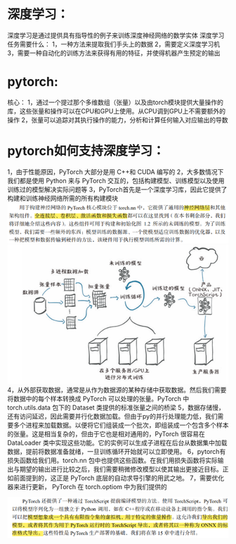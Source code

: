 # 深度学习：

深度学习是通过提供具有指导性的例子来训练深度神经网络的数学实体
深度学习任务需要什么：
1，一种方法来提取我们手头上的数据
2，需要定义深度学习机
3，需要一种自动化的训练方法来获得有用的特征，并使得机器产生预定的输出

# pytorch:
核心：
1，通过一个提过那个多维数组（张量）以及由torch模块提供大量操作的库，这些张量和操作可以在CPU和GPU上使用。从CPU调到GPU上不需要额外的操作
2，张量可以追踪对其执行操作的能力，分析和计算任何输入对应输出的导数

# pytorch如何支持深度学习：

1，由于性能原因，PyTorch 大部分是用 C++和 CUDA 编写的
2，大多数情况下我们都是使用 Python 来与 PyTorch 交互的，包括构建模型、训练模型以及使用训练过的模型解决实际问题等
3，PyTorch首先是一个深度学习库，因此它提供了构建和训练神经网络所需的所有构建模块
![alt text](image.png)
![alt text](image-1.png)
4，从外部获取数据，通常是从作为数据源的某种存储中获取数据。然后我们需要将数据中的每个样本转换成 PyTorch 可以处理的张量。PyTorch 中 torch.utils.data 包下的 Dataset 类提供的标准张量之间的桥梁
5，数据存储慢，还有访问延迟，因此需要并行化数据加载。但由于py的并行处理能力低，我们需要多个进程来加载数据。以便将它们组装成一个批次，即组装成一个包含多个样本的张量。这是相当复杂的，但由于它也是相对通用的，PyTorch 很容易在 DataLoader 类中实现这些功能。它的实例可以生成子进程在后台从数据集中加载数据，提前将数据准备就绪，一旦训练循环开始就可以立即使用。
6，pytorch有损失函数给我们用。torch.nn 包中也提供这些函数。在我们用损失函数将实际输出与期望的输出进行比较之后，我们需要稍微修改模型以使其输出更接近目标。正如前面提到的，这正是 PyTorch 底层的自动求导引擎的用武之地。
7，需要优化器来进行更新， PyTorch 在 torch.optiom 中为我们提供的

![alt text](image-2.png)
